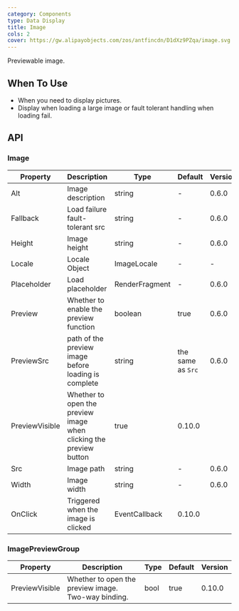 ```yaml
---
category: Components
type: Data Display
title: Image
cols: 2
cover: https://gw.alipayobjects.com/zos/antfincdn/D1dXz9PZqa/image.svg
---
```


Previewable image.

## When To Use

- When you need to display pictures.
- Display when loading a large image or fault tolerant handling when loading fail.

## API

### Image

| Property | Description | Type | Default | Version |
| --- | --- | --- | --- | --- |
| Alt | Image description | string | - | 0.6.0 |
| Fallback | Load failure fault-tolerant src | string | - | 0.6.0 |
| Height | Image height | string | - | 0.6.0 |
| Locale | Locale Object | ImageLocale | - |- |
| Placeholder | Load placeholder | RenderFragment | - | 0.6.0 |
| Preview | Whether to enable the preview function | boolean  | true | 0.6.0 |
| PreviewSrc | path of the preview image before loading is complete | string | the same as `Src` | 0.6.0 |
| PreviewVisible | Whether to open the preview image when clicking the preview button | true | 0.10.0 |
| Src | Image path | string | - | 0.6.0 |
| Width | Image width | string | - | 0.6.0 |
| OnClick | Triggered when the image is clicked |  EventCallback<MouseEventArgs> | 0.10.0 |

### ImagePreviewGroup

| Property | Description | Type | Default | Version |
| --- | --- | --- | --- | --- |
| PreviewVisible | Whether to open the preview image. Two-way binding. | bool | true | 0.10.0 |